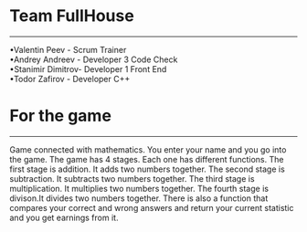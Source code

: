# Team FullHouse
<hr>
•Valentin Peev - Scrum Trainer <br>
•Andrey Andreev - Developer 3 Code Check <br>
•Stanimir Dimitrov- Developer 1 Front End <br>
•Todor Zafirov - Developer C++ <br>

# For the game
<hr>
Game connected with mathematics. You enter your name and you go into the game. The game has 4 stages. Each one has different functions. The first stage is addition. It adds two numbers together. The second stage is subtraction. It subtracts two numbers together. The third stage is multiplication.  It multiplies two numbers together. The fourth stage is divison.It divides two numbers together. There is also a function that compares your correct and wrong answers and return your current statistic and you get earnings from it.



